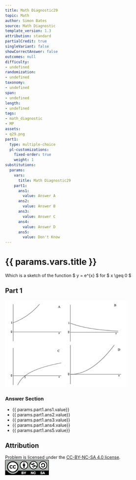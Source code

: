 ```yaml
---
title: Math Diagnostic29
topic: Math
author: Simon Bates
source: Math Diagnostic
template_version: 1.3
attribution: standard
partialCredit: true
singleVariant: false
showCorrectAnswer: false
outcomes: null
difficulty:
- undefined
randomization:
- undefined
taxonomy:
- undefined
span:
- undefined
length:
- undefined
tags:
- math_diagnostic
- MP
assets:
- q29.png
part1:
  type: multiple-choice
  pl-customizations:
    fixed-order: true
    weight: 1
substitutions:
  params:
    vars:
      title: Math Diagnostic29
    part1:
      ans1:
        value: Answer A
      ans2:
        value: Answer B
      ans3:
        value: Answer C
      ans4:
        value: Answer D
      ans5:
        value: Don't Know
---
```

# {{ params.vars.title }}
Which is a sketch of the function $ y = e^{x} $ for $ x \geq 0 $

## Part 1

<img src="q29.png" width = 400px alt = "Four graphs. Graph A starts a 1 and is increasing with increasing slope, graph B starts at 1 and is decreasing with decreasing slope, Graph C starts below 1 and increases with decreasing slope, crossing the y-axis at y=1, Graph D starts at 0 and is increasing with increasing slope." >

### Answer Section

- {{ params.part1.ans1.value}}
- {{ params.part1.ans2.value}}
- {{ params.part1.ans3.value}}
- {{ params.part1.ans4.value}}
- {{ params.part1.ans5.value}}

## Attribution

Problem is licensed under the [CC-BY-NC-SA 4.0 license](https://creativecommons.org/licenses/by-nc-sa/4.0/).<br> ![The Creative Commons 4.0 license requiring attribution-BY, non-commercial-NC, and share-alike-SA license.](https://raw.githubusercontent.com/firasm/bits/master/by-nc-sa.png)
